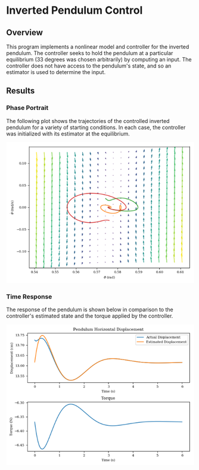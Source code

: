 # Inverted Pendulum Control

## Overview

This program implements a nonlinear model and controller for the inverted pendulum. The controller seeks to hold the pendulum at a particular equilibrium (33 degrees was chosen arbitrarily) by computing an input. The controller does not have access to the pendulum's state, and so an estimator is used to determine the input.

## Results

### Phase Portrait

The following plot shows the trajectories of the controlled inverted pendulum for a variety of starting conditions. In each case, the controller was initialized with its estimator at the equilibrium.

![Controlled inverted pendulum phase portrait](phase-portrait.png)

### Time Response

The response of the pendulum is shown below in comparison to the controller's estimated state and the torque applied by the controller.

![Controlled inverted pendulum time response](time-response.png)
